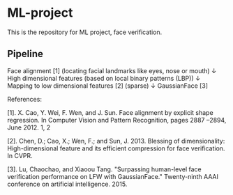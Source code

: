 # ML-project
This is the repository for ML project, face verification.

## Pipeline

Face alignment [1] (locating facial landmarks like eyes, nose or mouth)
↓
High dimensional features (based on local binary patterns (LBP))
↓
Mapping to low dimensional features [2] (sparse)
↓
GaussianFace [3]

References:

[1]. X. Cao, Y. Wei, F. Wen, and J. Sun. Face alignment by explicit shape regression. In Computer Vision and Pattern Recognition, pages 2887 –2894, June 2012. 1, 2

[2]. Chen, D.; Cao, X.; Wen, F.; and Sun, J. 2013. Blessing of dimensionality: High-dimensional feature and its efficient compression for face verification. In CVPR.

[3]. Lu, Chaochao, and Xiaoou Tang. "Surpassing human-level face verification performance on LFW with GaussianFace." Twenty-ninth AAAI conference on artificial intelligence. 2015.
